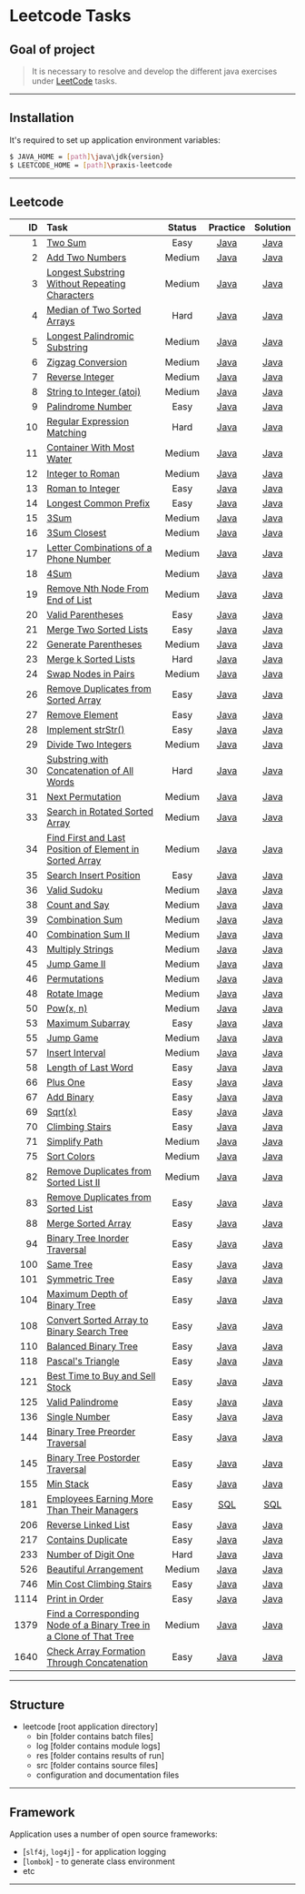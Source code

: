 #                        Leetcode Tasks

Goal of project
---------------

> It is necessary to resolve and develop
> the different java exercises
> under [LeetCode][leetcode] tasks.
***

Installation
------------

It's required to set up application environment variables:
```sh
$ JAVA_HOME = [path]\java\jdk{version}
$ LEETCODE_HOME = [path]\praxis-leetcode
```
***

## Leetcode
|   ID | Task                                                                                                                                                                    | Status |                                       Practice                                       |                                       Solution                                       |
|-----:|:------------------------------------------------------------------------------------------------------------------------------------------------------------------------|:------:|:------------------------------------------------------------------------------------:|:------------------------------------------------------------------------------------:|
|    1 | [Two Sum](https://leetcode.com/problems/two-sum/)                                                                                                                       |  Easy  |  [Java](/src/main/java/com/witalis/praxis/leetcode/task/h1/p1/option/Practice.java)  |  [Java](/src/main/java/com/witalis/praxis/leetcode/task/h1/p1/option/Solution.java)  |
|    2 | [Add Two Numbers](https://leetcode.com/problems/add-two-numbers/)                                                                                                       | Medium |  [Java](/src/main/java/com/witalis/praxis/leetcode/task/h1/p2/option/Practice.java)  |  [Java](/src/main/java/com/witalis/praxis/leetcode/task/h1/p2/option/Solution.java)  |
|    3 | [Longest Substring Without Repeating Characters](https://leetcode.com/problems/longest-substring-without-repeating-characters/)                                         | Medium |  [Java](/src/main/java/com/witalis/praxis/leetcode/task/h1/p3/option/Practice.java)  |  [Java](/src/main/java/com/witalis/praxis/leetcode/task/h1/p3/option/Solution.java)  |
|    4 | [Median of Two Sorted Arrays](https://leetcode.com/problems/median-of-two-sorted-arrays/)                                                                               |  Hard  |  [Java](/src/main/java/com/witalis/praxis/leetcode/task/h1/p4/option/Practice.java)  |  [Java](/src/main/java/com/witalis/praxis/leetcode/task/h1/p4/option/Solution.java)  |
|    5 | [Longest Palindromic Substring](https://leetcode.com/problems/longest-palindromic-substring/)                                                                           | Medium |  [Java](/src/main/java/com/witalis/praxis/leetcode/task/h1/p5/option/Practice.java)  |  [Java](/src/main/java/com/witalis/praxis/leetcode/task/h1/p5/option/Solution.java)  |
|    6 | [Zigzag Conversion](https://leetcode.com/problems/zigzag-conversion/)                                                                                                   | Medium |  [Java](/src/main/java/com/witalis/praxis/leetcode/task/h1/p6/option/Practice.java)  |  [Java](/src/main/java/com/witalis/praxis/leetcode/task/h1/p6/option/Solution.java)  |
|    7 | [Reverse Integer](https://leetcode.com/problems/reverse-integer/)                                                                                                       | Medium |  [Java](/src/main/java/com/witalis/praxis/leetcode/task/h1/p7/option/Practice.java)  |  [Java](/src/main/java/com/witalis/praxis/leetcode/task/h1/p7/option/Solution.java)  |
|    8 | [String to Integer (atoi)](https://leetcode.com/problems/string-to-integer-atoi/)                                                                                       | Medium |  [Java](/src/main/java/com/witalis/praxis/leetcode/task/h1/p8/option/Practice.java)  |  [Java](/src/main/java/com/witalis/praxis/leetcode/task/h1/p8/option/Solution.java)  |
|    9 | [Palindrome Number](https://leetcode.com/problems/palindrome-number/)                                                                                                   |  Easy  |  [Java](/src/main/java/com/witalis/praxis/leetcode/task/h1/p9/option/Practice.java)  |  [Java](/src/main/java/com/witalis/praxis/leetcode/task/h1/p9/option/Solution.java)  |
|   10 | [Regular Expression Matching](https://leetcode.com/problems/regular-expression-matching/)                                                                               |  Hard  | [Java](/src/main/java/com/witalis/praxis/leetcode/task/h1/p10/option/Practice.java)  | [Java](/src/main/java/com/witalis/praxis/leetcode/task/h1/p10/option/Solution.java)  |
|   11 | [Container With Most Water](https://leetcode.com/problems/container-with-most-water/)                                                                                   | Medium |   [Java](/src/main/java/com/witalis/praxis/leetcode/task/p11/option/Practice.java)   |   [Java](/src/main/java/com/witalis/praxis/leetcode/task/p11/option/Solution.java)   |
|   12 | [Integer to Roman](https://leetcode.com/problems/integer-to-roman/)                                                                                                     | Medium |   [Java](/src/main/java/com/witalis/praxis/leetcode/task/p12/option/Practice.java)   |   [Java](/src/main/java/com/witalis/praxis/leetcode/task/p12/option/Solution.java)   |
|   13 | [Roman to Integer](https://leetcode.com/problems/roman-to-integer/)                                                                                                     |  Easy  |   [Java](/src/main/java/com/witalis/praxis/leetcode/task/p13/option/Practice.java)   |   [Java](/src/main/java/com/witalis/praxis/leetcode/task/p13/option/Solution.java)   |
|   14 | [Longest Common Prefix](https://leetcode.com/problems/longest-common-prefix/)                                                                                           |  Easy  |   [Java](/src/main/java/com/witalis/praxis/leetcode/task/p14/option/Practice.java)   |   [Java](/src/main/java/com/witalis/praxis/leetcode/task/p14/option/Solution.java)   |
|   15 | [3Sum](https://leetcode.com/problems/3sum/)                                                                                                                             | Medium |   [Java](/src/main/java/com/witalis/praxis/leetcode/task/p15/option/Practice.java)   |   [Java](/src/main/java/com/witalis/praxis/leetcode/task/p15/option/Solution.java)   |
|   16 | [3Sum Closest](https://leetcode.com/problems/3sum-closest/)                                                                                                             | Medium |   [Java](/src/main/java/com/witalis/praxis/leetcode/task/p16/option/Practice.java)   |   [Java](/src/main/java/com/witalis/praxis/leetcode/task/p16/option/Solution.java)   |
|   17 | [Letter Combinations of a Phone Number](https://leetcode.com/problems/letter-combinations-of-a-phone-number/)                                                           | Medium |   [Java](/src/main/java/com/witalis/praxis/leetcode/task/p17/option/Practice.java)   |   [Java](/src/main/java/com/witalis/praxis/leetcode/task/p17/option/Solution.java)   |
|   18 | [4Sum](https://leetcode.com/problems/4sum/)                                                                                                                             | Medium |   [Java](/src/main/java/com/witalis/praxis/leetcode/task/p18/option/Practice.java)   |   [Java](/src/main/java/com/witalis/praxis/leetcode/task/p18/option/Solution.java)   |
|   19 | [Remove Nth Node From End of List](https://leetcode.com/problems/remove-nth-node-from-end-of-list/)                                                                     | Medium |   [Java](/src/main/java/com/witalis/praxis/leetcode/task/p19/option/Practice.java)   |   [Java](/src/main/java/com/witalis/praxis/leetcode/task/p19/option/Solution.java)   |
|   20 | [Valid Parentheses](https://leetcode.com/problems/valid-parentheses/)                                                                                                   |  Easy  |   [Java](/src/main/java/com/witalis/praxis/leetcode/task/p20/option/Practice.java)   |   [Java](/src/main/java/com/witalis/praxis/leetcode/task/p20/option/Solution.java)   |
|   21 | [Merge Two Sorted Lists](https://leetcode.com/problems/merge-two-sorted-lists/)                                                                                         |  Easy  |   [Java](/src/main/java/com/witalis/praxis/leetcode/task/p21/option/Practice.java)   |   [Java](/src/main/java/com/witalis/praxis/leetcode/task/p21/option/Solution.java)   |
|   22 | [Generate Parentheses](https://leetcode.com/problems/generate-parentheses/)                                                                                             | Medium |   [Java](/src/main/java/com/witalis/praxis/leetcode/task/p22/option/Practice.java)   |   [Java](/src/main/java/com/witalis/praxis/leetcode/task/p22/option/Solution.java)   |
|   23 | [Merge k Sorted Lists](https://leetcode.com/problems/merge-k-sorted-lists/)                                                                                             |  Hard  |   [Java](/src/main/java/com/witalis/praxis/leetcode/task/p23/option/Practice.java)   |   [Java](/src/main/java/com/witalis/praxis/leetcode/task/p23/option/Solution.java)   |
|   24 | [Swap Nodes in Pairs](https://leetcode.com/problems/swap-nodes-in-pairs/)                                                                                               | Medium |   [Java](/src/main/java/com/witalis/praxis/leetcode/task/p24/option/Practice.java)   |   [Java](/src/main/java/com/witalis/praxis/leetcode/task/p24/option/Solution.java)   |
|   26 | [Remove Duplicates from Sorted Array](https://leetcode.com/problems/remove-duplicates-from-sorted-array/)                                                               |  Easy  |   [Java](/src/main/java/com/witalis/praxis/leetcode/task/p26/option/Practice.java)   |   [Java](/src/main/java/com/witalis/praxis/leetcode/task/p26/option/Solution.java)   |
|   27 | [Remove Element](https://leetcode.com/problems/remove-element/)                                                                                                         |  Easy  |   [Java](/src/main/java/com/witalis/praxis/leetcode/task/p27/option/Practice.java)   |   [Java](/src/main/java/com/witalis/praxis/leetcode/task/p27/option/Solution.java)   |
|   28 | [Implement strStr()](https://leetcode.com/problems/implement-strstr/)                                                                                                   |  Easy  |   [Java](/src/main/java/com/witalis/praxis/leetcode/task/p28/option/Practice.java)   |   [Java](/src/main/java/com/witalis/praxis/leetcode/task/p28/option/Solution.java)   |
|   29 | [Divide Two Integers](https://leetcode.com/problems/divide-two-integers/)                                                                                               | Medium |   [Java](/src/main/java/com/witalis/praxis/leetcode/task/p29/option/Practice.java)   |   [Java](/src/main/java/com/witalis/praxis/leetcode/task/p29/option/Solution.java)   |
|   30 | [Substring with Concatenation of All Words](https://leetcode.com/problems/substring-with-concatenation-of-all-words/)                                                   |  Hard  |   [Java](/src/main/java/com/witalis/praxis/leetcode/task/p30/option/Practice.java)   |   [Java](/src/main/java/com/witalis/praxis/leetcode/task/p30/option/Solution.java)   |
|   31 | [Next Permutation](https://leetcode.com/problems/next-permutation/)                                                                                                     | Medium |   [Java](/src/main/java/com/witalis/praxis/leetcode/task/p31/option/Practice.java)   |   [Java](/src/main/java/com/witalis/praxis/leetcode/task/p31/option/Solution.java)   |
|   33 | [Search in Rotated Sorted Array](https://leetcode.com/problems/search-in-rotated-sorted-array/)                                                                         | Medium |   [Java](/src/main/java/com/witalis/praxis/leetcode/task/p33/option/Practice.java)   |   [Java](/src/main/java/com/witalis/praxis/leetcode/task/p33/option/Solution.java)   |
|   34 | [Find First and Last Position of Element in Sorted Array](https://leetcode.com/problems/find-first-and-last-position-of-element-in-sorted-array/)                       | Medium |   [Java](/src/main/java/com/witalis/praxis/leetcode/task/p34/option/Practice.java)   |   [Java](/src/main/java/com/witalis/praxis/leetcode/task/p34/option/Solution.java)   |
|   35 | [Search Insert Position](https://leetcode.com/problems/search-insert-position/)                                                                                         |  Easy  |   [Java](/src/main/java/com/witalis/praxis/leetcode/task/p35/option/Practice.java)   |   [Java](/src/main/java/com/witalis/praxis/leetcode/task/p35/option/Solution.java)   |
|   36 | [Valid Sudoku](https://leetcode.com/problems/valid-sudoku/)                                                                                                             | Medium |   [Java](/src/main/java/com/witalis/praxis/leetcode/task/p36/option/Practice.java)   |   [Java](/src/main/java/com/witalis/praxis/leetcode/task/p36/option/Solution.java)   |
|   38 | [Count and Say](https://leetcode.com/problems/count-and-say/)                                                                                                           | Medium |   [Java](/src/main/java/com/witalis/praxis/leetcode/task/p38/option/Practice.java)   |   [Java](/src/main/java/com/witalis/praxis/leetcode/task/p38/option/Solution.java)   |
|   39 | [Combination Sum](https://leetcode.com/problems/combination-sum/)                                                                                                       | Medium |   [Java](/src/main/java/com/witalis/praxis/leetcode/task/p39/option/Practice.java)   |   [Java](/src/main/java/com/witalis/praxis/leetcode/task/p39/option/Solution.java)   |
|   40 | [Combination Sum II](https://leetcode.com/problems/combination-sum-ii/)                                                                                                 | Medium |   [Java](/src/main/java/com/witalis/praxis/leetcode/task/p40/option/Practice.java)   |   [Java](/src/main/java/com/witalis/praxis/leetcode/task/p40/option/Solution.java)   |
|   43 | [Multiply Strings](https://leetcode.com/problems/multiply-strings/)                                                                                                     | Medium |   [Java](/src/main/java/com/witalis/praxis/leetcode/task/p43/option/Practice.java)   |   [Java](/src/main/java/com/witalis/praxis/leetcode/task/p43/option/Solution.java)   |
|   45 | [Jump Game II](https://leetcode.com/problems/jump-game-ii/)                                                                                                             | Medium |   [Java](/src/main/java/com/witalis/praxis/leetcode/task/p45/option/Practice.java)   |   [Java](/src/main/java/com/witalis/praxis/leetcode/task/p45/option/Solution.java)   |
|   46 | [Permutations](https://leetcode.com/problems/permutations/)                                                                                                             | Medium |   [Java](/src/main/java/com/witalis/praxis/leetcode/task/p46/option/Practice.java)   |   [Java](/src/main/java/com/witalis/praxis/leetcode/task/p46/option/Solution.java)   |
|   48 | [Rotate Image](https://leetcode.com/problems/rotate-image/)                                                                                                             | Medium |   [Java](/src/main/java/com/witalis/praxis/leetcode/task/p48/option/Practice.java)   |   [Java](/src/main/java/com/witalis/praxis/leetcode/task/p48/option/Solution.java)   |
|   50 | [Pow(x, n)](https://leetcode.com/problems/powx-n/)                                                                                                                      | Medium |   [Java](/src/main/java/com/witalis/praxis/leetcode/task/p50/option/Practice.java)   |   [Java](/src/main/java/com/witalis/praxis/leetcode/task/p50/option/Solution.java)   |
|   53 | [Maximum Subarray](https://leetcode.com/problems/maximum-subarray/)                                                                                                     |  Easy  |   [Java](/src/main/java/com/witalis/praxis/leetcode/task/p53/option/Practice.java)   |   [Java](/src/main/java/com/witalis/praxis/leetcode/task/p53/option/Solution.java)   |
|   55 | [Jump Game](https://leetcode.com/problems/jump-game/)                                                                                                                   | Medium |   [Java](/src/main/java/com/witalis/praxis/leetcode/task/p55/option/Practice.java)   |   [Java](/src/main/java/com/witalis/praxis/leetcode/task/p55/option/Solution.java)   |
|   57 | [Insert Interval](https://leetcode.com/problems/insert-interval/)                                                                                                       | Medium |   [Java](/src/main/java/com/witalis/praxis/leetcode/task/p57/option/Practice.java)   |   [Java](/src/main/java/com/witalis/praxis/leetcode/task/p57/option/Solution.java)   |
|   58 | [Length of Last Word](https://leetcode.com/problems/length-of-last-word/)                                                                                               |  Easy  |   [Java](/src/main/java/com/witalis/praxis/leetcode/task/p58/option/Practice.java)   |   [Java](/src/main/java/com/witalis/praxis/leetcode/task/p58/option/Solution.java)   |
|   66 | [Plus One](https://leetcode.com/problems/plus-one/)                                                                                                                     |  Easy  |   [Java](/src/main/java/com/witalis/praxis/leetcode/task/p66/option/Practice.java)   |   [Java](/src/main/java/com/witalis/praxis/leetcode/task/p66/option/Solution.java)   |
|   67 | [Add Binary](https://leetcode.com/problems/add-binary/)                                                                                                                 |  Easy  |   [Java](/src/main/java/com/witalis/praxis/leetcode/task/p67/option/Practice.java)   |   [Java](/src/main/java/com/witalis/praxis/leetcode/task/p67/option/Solution.java)   |
|   69 | [Sqrt(x)](https://leetcode.com/problems/sqrtx/)                                                                                                                         |  Easy  |   [Java](/src/main/java/com/witalis/praxis/leetcode/task/p69/option/Practice.java)   |   [Java](/src/main/java/com/witalis/praxis/leetcode/task/p69/option/Solution.java)   |
|   70 | [Climbing Stairs](https://leetcode.com/problems/climbing-stairs/)                                                                                                       |  Easy  |   [Java](/src/main/java/com/witalis/praxis/leetcode/task/p70/option/Practice.java)   |   [Java](/src/main/java/com/witalis/praxis/leetcode/task/p70/option/Solution.java)   |
|   71 | [Simplify Path](https://leetcode.com/problems/simplify-path/)                                                                                                           | Medium |   [Java](/src/main/java/com/witalis/praxis/leetcode/task/p71/option/Practice.java)   |   [Java](/src/main/java/com/witalis/praxis/leetcode/task/p71/option/Solution.java)   |
|   75 | [Sort Colors](https://leetcode.com/problems/sort-colors/)                                                                                                               | Medium |   [Java](/src/main/java/com/witalis/praxis/leetcode/task/p75/option/Practice.java)   |   [Java](/src/main/java/com/witalis/praxis/leetcode/task/p75/option/Solution.java)   |
|   82 | [Remove Duplicates from Sorted List II](https://leetcode.com/problems/remove-duplicates-from-sorted-list-ii/)                                                           | Medium |   [Java](/src/main/java/com/witalis/praxis/leetcode/task/p82/option/Practice.java)   |   [Java](/src/main/java/com/witalis/praxis/leetcode/task/p82/option/Solution.java)   |
|   83 | [Remove Duplicates from Sorted List](https://leetcode.com/problems/remove-duplicates-from-sorted-list/)                                                                 |  Easy  |   [Java](/src/main/java/com/witalis/praxis/leetcode/task/p83/option/Practice.java)   |   [Java](/src/main/java/com/witalis/praxis/leetcode/task/p83/option/Solution.java)   |
|   88 | [Merge Sorted Array](https://leetcode.com/problems/merge-sorted-array/)                                                                                                 |  Easy  |   [Java](/src/main/java/com/witalis/praxis/leetcode/task/p88/option/Practice.java)   |   [Java](/src/main/java/com/witalis/praxis/leetcode/task/p88/option/Solution.java)   |
|   94 | [Binary Tree Inorder Traversal](https://leetcode.com/problems/binary-tree-inorder-traversal/)                                                                           |  Easy  |   [Java](/src/main/java/com/witalis/praxis/leetcode/task/p94/option/Practice.java)   |   [Java](/src/main/java/com/witalis/praxis/leetcode/task/p94/option/Solution.java)   |
|  100 | [Same Tree](https://leetcode.com/problems/same-tree/)                                                                                                                   |  Easy  | [Java](/src/main/java/com/witalis/praxis/leetcode/task/h2/p100/option/Practice.java) | [Java](/src/main/java/com/witalis/praxis/leetcode/task/h2/p100/option/Solution.java) |
|  101 | [Symmetric Tree](https://leetcode.com/problems/symmetric-tree/)                                                                                                         |  Easy  |  [Java](/src/main/java/com/witalis/praxis/leetcode/task/p101/option/Practice.java)   |  [Java](/src/main/java/com/witalis/praxis/leetcode/task/p101/option/Solution.java)   |
|  104 | [Maximum Depth of Binary Tree](https://leetcode.com/problems/maximum-depth-of-binary-tree/)                                                                             |  Easy  |  [Java](/src/main/java/com/witalis/praxis/leetcode/task/p104/option/Practice.java)   |  [Java](/src/main/java/com/witalis/praxis/leetcode/task/p104/option/Solution.java)   |
|  108 | [Convert Sorted Array to Binary Search Tree](https://leetcode.com/problems/convert-sorted-array-to-binary-search-tree/)                                                 |  Easy  |  [Java](/src/main/java/com/witalis/praxis/leetcode/task/p108/option/Practice.java)   |  [Java](/src/main/java/com/witalis/praxis/leetcode/task/p108/option/Solution.java)   |
|  110 | [Balanced Binary Tree](https://leetcode.com/problems/balanced-binary-tree/)                                                                                             |  Easy  |  [Java](/src/main/java/com/witalis/praxis/leetcode/task/p110/option/Practice.java)   |  [Java](/src/main/java/com/witalis/praxis/leetcode/task/p110/option/Solution.java)   |
|  118 | [Pascal's Triangle](https://leetcode.com/problems/pascals-triangle/)                                                                                                    |  Easy  |  [Java](/src/main/java/com/witalis/praxis/leetcode/task/p118/option/Practice.java)   |  [Java](/src/main/java/com/witalis/praxis/leetcode/task/p118/option/Solution.java)   |
|  121 | [Best Time to Buy and Sell Stock](https://leetcode.com/problems/best-time-to-buy-and-sell-stock/)                                                                       |  Easy  |  [Java](/src/main/java/com/witalis/praxis/leetcode/task/p121/option/Practice.java)   |  [Java](/src/main/java/com/witalis/praxis/leetcode/task/p121/option/Solution.java)   |
|  125 | [Valid Palindrome](https://leetcode.com/problems/valid-palindrome/)                                                                                                     |  Easy  |  [Java](/src/main/java/com/witalis/praxis/leetcode/task/p125/option/Practice.java)   |  [Java](/src/main/java/com/witalis/praxis/leetcode/task/p125/option/Solution.java)   |
|  136 | [Single Number](https://leetcode.com/problems/single-number/)                                                                                                           |  Easy  |  [Java](/src/main/java/com/witalis/praxis/leetcode/task/p136/option/Practice.java)   |  [Java](/src/main/java/com/witalis/praxis/leetcode/task/p136/option/Solution.java)   |
|  144 | [Binary Tree Preorder Traversal](https://leetcode.com/problems/binary-tree-preorder-traversal/)                                                                         |  Easy  |  [Java](/src/main/java/com/witalis/praxis/leetcode/task/p144/option/Practice.java)   |  [Java](/src/main/java/com/witalis/praxis/leetcode/task/p144/option/Solution.java)   |
|  145 | [Binary Tree Postorder Traversal](https://leetcode.com/problems/binary-tree-postorder-traversal/)                                                                       |  Easy  |  [Java](/src/main/java/com/witalis/praxis/leetcode/task/p145/option/Practice.java)   |  [Java](/src/main/java/com/witalis/praxis/leetcode/task/p145/option/Solution.java)   |
|  155 | [Min Stack](https://leetcode.com/problems/min-stack/)                                                                                                                   |  Easy  | [Java](/src/main/java/com/witalis/praxis/leetcode/task/h2/p155/option/Practice.java) | [Java](/src/main/java/com/witalis/praxis/leetcode/task/h2/p155/option/Solution.java) |
|  181 | [Employees Earning More Than Their Managers](https://leetcode.com/problems/employees-earning-more-than-their-managers/)                                                 |  Easy  |   [SQL](/src/main/java/com/witalis/praxis/leetcode/task/p181/option/Practice.java)   |   [SQL](/src/main/java/com/witalis/praxis/leetcode/task/p181/option/Solution.java)   |
|  206 | [Reverse Linked List](https://leetcode.com/problems/reverse-linked-list)                                                                                                |  Easy  |  [Java](/src/main/java/com/witalis/praxis/leetcode/task/p206/option/Practice.java)   |  [Java](/src/main/java/com/witalis/praxis/leetcode/task/p206/option/Solution.java)   |
|  217 | [Contains Duplicate](https://leetcode.com/problems/contains-duplicate/)                                                                                                 |  Easy  |  [Java](/src/main/java/com/witalis/praxis/leetcode/task/p217/option/Practice.java)   |  [Java](/src/main/java/com/witalis/praxis/leetcode/task/p217/option/Solution.java)   |
|  233 | [Number of Digit One](https://leetcode.com/problems/number-of-digit-one/)                                                                                               |  Hard  |  [Java](/src/main/java/com/witalis/praxis/leetcode/task/p233/option/Practice.java)   |  [Java](/src/main/java/com/witalis/praxis/leetcode/task/p233/option/Solution.java)   |
|  526 | [Beautiful Arrangement](https://leetcode.com/problems/beautiful-arrangement/)                                                                                           | Medium |  [Java](/src/main/java/com/witalis/praxis/leetcode/task/p526/option/Practice.java)   |  [Java](/src/main/java/com/witalis/praxis/leetcode/task/p526/option/Solution.java)   |
|  746 | [Min Cost Climbing Stairs](https://leetcode.com/problems/min-cost-climbing-stairs/)                                                                                     |  Easy  |  [Java](/src/main/java/com/witalis/praxis/leetcode/task/p746/option/Practice.java)   |  [Java](/src/main/java/com/witalis/praxis/leetcode/task/p746/option/Solution.java)   |
| 1114 | [Print in Order](https://leetcode.com/problems/print-in-order)                                                                                                          |  Easy  |  [Java](/src/main/java/com/witalis/praxis/leetcode/task/p1114/option/Practice.java)  |  [Java](/src/main/java/com/witalis/praxis/leetcode/task/p1114/option/Solution.java)  |
| 1379 | [Find a Corresponding Node of a Binary Tree in a Clone of That Tree](https://leetcode.com/problems/find-a-corresponding-node-of-a-binary-tree-in-a-clone-of-that-tree/) | Medium |  [Java](/src/main/java/com/witalis/praxis/leetcode/task/p1379/option/Practice.java)  |  [Java](/src/main/java/com/witalis/praxis/leetcode/task/p1379/option/Solution.java)  |
| 1640 | [Check Array Formation Through Concatenation](https://leetcode.com/problems/check-array-formation-through-concatenation/)                                               |  Easy  |  [Java](/src/main/java/com/witalis/praxis/leetcode/task/p1640/option/Practice.java)  |  [Java](/src/main/java/com/witalis/praxis/leetcode/task/p1640/option/Solution.java)  |
***

Structure
---------

- leetcode [root application directory]
    - bin [folder contains batch files]
    - log [folder contains module logs]
    - res [folder contains results of run]
    - src [folder contains source files]
    - configuration and documentation files
***

Framework
---------

Application uses a number of open source frameworks:
* [`slf4j`, `log4j`] - for application logging
* [`lombok`] - to generate class environment
* etc
***

[leetcode]: <https://leetcode.com/>
